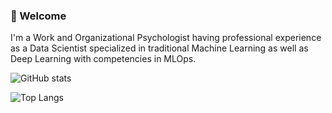 ### 👋 Welcome

I'm a Work and Organizational Psychologist having professional experience as a Data Scientist specialized in traditional Machine Learning as well as Deep Learning with competencies in MLOps.

![GitHub stats](https://github-readme-stats.vercel.app/api?username=d-kleine&show_icons=true&theme=transparent)

![Top Langs](https://github-readme-stats.vercel.app/api/top-langs/?username=d-kleine&layout=compact)
